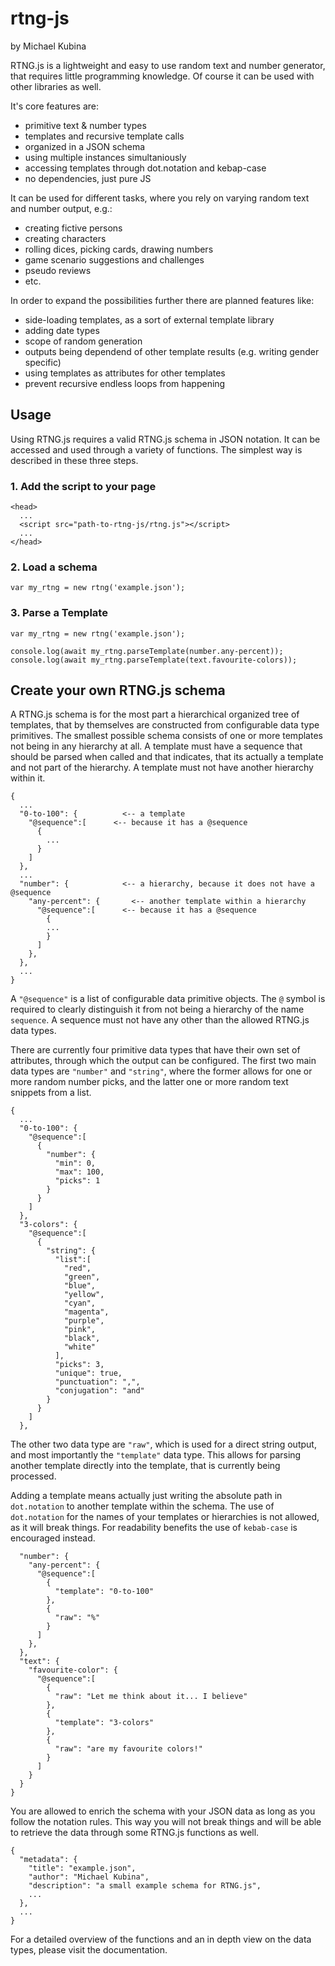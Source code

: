 # rtng-js
by Michael Kubina

RTNG.js is a lightweight and easy to use random text and number generator, that requires little programming knowledge. Of course it can be used with other libraries as well.

It's core features are:
- primitive text & number types
- templates and recursive template calls
- organized in a JSON schema
- using multiple instances simultaniously
- accessing templates through dot.notation and kebap-case
- no dependencies, just pure JS

It can be used for different tasks, where you rely on varying random text and number output, e.g.:
- creating fictive persons
- creating characters
- rolling dices, picking cards, drawing numbers
- game scenario suggestions and challenges
- pseudo reviews
- etc.

In order to expand the possibilities further there are planned features like:
- side-loading templates, as a sort of external template library
- adding date types
- scope of random generation
- outputs being dependend of other template results (e.g. writing gender specific)
- using templates as attributes for other templates
- prevent recursive endless loops from happening

## Usage
Using RTNG.js requires a valid RTNG.js schema in JSON notation. It can be accessed and used through a variety of functions. The simplest way is described in these three steps.

### 1. Add the script to your page

```
<head>
  ...
  <script src="path-to-rtng-js/rtng.js"></script>
  ...
</head>
```

### 2. Load a schema

```
var my_rtng = new rtng('example.json');
```

### 3. Parse a Template

```
var my_rtng = new rtng('example.json');

console.log(await my_rtng.parseTemplate(number.any-percent));
console.log(await my_rtng.parseTemplate(text.favourite-colors));
```

## Create your own RTNG.js schema
A RTNG.js schema is for the most part a hierarchical organized tree of templates, that by themselves are constructed from configurable data type primitives. The smallest possible schema consists of one or more templates not being in any hierarchy at all. A template must have a sequence that should be parsed when called and that indicates, that its actually a template and not part of the hierarchy. A template must not have another hierarchy within it.

```
{
  ...
  "0-to-100": {          <-- a template
    "@sequence":[      <-- because it has a @sequence
      {
        ...
      }
    ]
  },
  ...
  "number": {            <-- a hierarchy, because it does not have a @sequence
    "any-percent": {       <-- another template within a hierarchy
      "@sequence":[      <-- because it has a @sequence
        {
        ...
        }
      ]
    },
  },
  ...
}
```

A `"@sequence"` is a list of configurable data primitive objects. The `@` symbol is required to clearly distinguish it from not being a hierarchy of the name `sequence`. A sequence must not have any other than the allowed RTNG.js data types.

There are currently four primitive data types that have their own set of attributes, through which the output can be configured. The first two main data types are `"number"` and `"string"`, where the former allows for one or more random number picks, and the latter one or more random text snippets from a list.

```
{
  ...
  "0-to-100": {
    "@sequence":[
      {
        "number": {
          "min": 0,
          "max": 100,
          "picks": 1
        }
      }
    ]
  },
  "3-colors": {
    "@sequence":[
      {
        "string": {
          "list":[
            "red",
            "green",
            "blue",
            "yellow",
            "cyan",
            "magenta",
            "purple",
            "pink",
            "black",
            "white"
          ],
          "picks": 3,
          "unique": true,
          "punctuation": ",",
          "conjugation": "and"
        }
      }
    ]
  },
```

The other two data type are `"raw"`, which is used for a direct string output, and most importantly the `"template"` data type. This allows for parsing another template directly into the template, that is currently being processed.

Adding a template means actually just writing the absolute path in `dot.notation` to another template within the schema. The use of `dot.notation` for the names of your templates or hierarchies is not allowed, as it will break things. For readability benefits the use of `kebab-case` is encouraged instead.

```
  "number": {
    "any-percent": {
      "@sequence":[
        {
          "template": "0-to-100"
        },
        {
          "raw": "%"
        }
      ]
    },
  },
  "text": {
    "favourite-color": {
      "@sequence":[
        {
          "raw": "Let me think about it... I believe"
        },
        {
          "template": "3-colors"
        },
        {
          "raw": "are my favourite colors!"
        }
      ]
    }
  }
}
```

You are allowed to enrich the schema with your JSON data as long as you follow the notation rules. This way you will not break things and will be able to retrieve the data through some RTNG.js functions as well.

```
{
  "metadata": {
    "title": "example.json",
    "author": "Michael Kubina",
    "description": "a small example schema for RTNG.js",
    ...
  },
  ...
}
```

For a detailed overview of the functions and an in depth view on the data types, please visit the documentation.